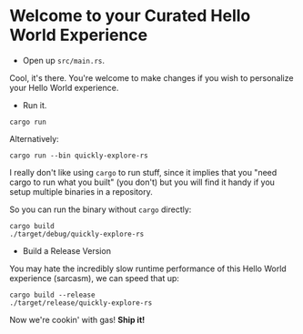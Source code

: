 # Welcome to your Curated Hello World Experience

- Open up `src/main.rs`.

Cool, it's there. You're welcome to make changes if you wish to personalize your Hello World experience.

- Run it.

```shell
cargo run
```

Alternatively:

```shell
cargo run --bin quickly-explore-rs
```

I really don't like using `cargo` to run stuff, since it implies that you "need cargo to run what you built"
(you don't) but you will find it handy if you setup multiple binaries in a repository.

So you can run the binary without `cargo` directly:

```shell
cargo build
./target/debug/quickly-explore-rs
```

- Build a Release Version

You may hate the incredibly slow runtime performance of this Hello
World experience (sarcasm), we can speed that up:

```shell
cargo build --release
./target/release/quickly-explore-rs
```

Now we're cookin' with gas! **Ship it!**
